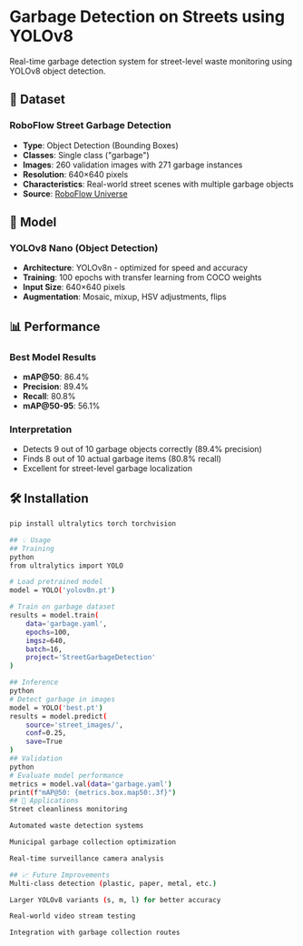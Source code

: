 # Garbage Detection on Streets using YOLOv8

Real-time garbage detection system for street-level waste monitoring using YOLOv8 object detection.

## 📁 Dataset

### RoboFlow Street Garbage Detection
- **Type**: Object Detection (Bounding Boxes)
- **Classes**: Single class ("garbage")
- **Images**: 260 validation images with 271 garbage instances
- **Resolution**: 640×640 pixels
- **Characteristics**: Real-world street scenes with multiple garbage objects
- **Source**: [RoboFlow Universe](https://universe.roboflow.com/garbage-detection-czeg5/garbage_detection-wvzwv)

## 🚀 Model

### YOLOv8 Nano (Object Detection)
- **Architecture**: YOLOv8n - optimized for speed and accuracy
- **Training**: 100 epochs with transfer learning from COCO weights
- **Input Size**: 640×640 pixels
- **Augmentation**: Mosaic, mixup, HSV adjustments, flips

## 📊 Performance

### Best Model Results
- **mAP@50**: 86.4%
- **Precision**: 89.4%
- **Recall**: 80.8%
- **mAP@50-95**: 56.1%

### Interpretation
- Detects 9 out of 10 garbage objects correctly (89.4% precision)
- Finds 8 out of 10 actual garbage items (80.8% recall)
- Excellent for street-level garbage localization

## 🛠️ Installation

```bash
pip install ultralytics torch torchvision

## 💡 Usage
## Training
python
from ultralytics import YOLO

# Load pretrained model
model = YOLO('yolov8n.pt')

# Train on garbage dataset
results = model.train(
    data='garbage.yaml',
    epochs=100,
    imgsz=640,
    batch=16,
    project='StreetGarbageDetection'
)

## Inference
python
# Detect garbage in images
model = YOLO('best.pt')
results = model.predict(
    source='street_images/',
    conf=0.25,
    save=True
)
## Validation
python
# Evaluate model performance
metrics = model.val(data='garbage.yaml')
print(f"mAP@50: {metrics.box.map50:.3f}")
## 🎯 Applications
Street cleanliness monitoring

Automated waste detection systems

Municipal garbage collection optimization

Real-time surveillance camera analysis

## 📈 Future Improvements
Multi-class detection (plastic, paper, metal, etc.)

Larger YOLOv8 variants (s, m, l) for better accuracy

Real-world video stream testing

Integration with garbage collection routes
